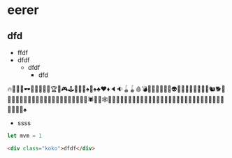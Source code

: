 # eerer

## dfd


* ffdf
* dfdf
    * dfdf
        * dfd

🔥👗🧤🧦🕶💋🎱🥇🥈🥉🏆🧩🎮🕹🎰🎲🔮♠🧸♠♣♥♦🔈🔉🪀🪀🩸💣🚬🔋🔌🙄🤑🤖👽👾🐙🦔🐉🐍🐢🐊🦎🐿🐕🦌🐎🐕‍🦺🐅🐪🐖🦨🐘🐁🦈🦦🦖🐓🐚🐜🐝🐛🦇🦋🦚🕷🦂🐞🕸🦠👤🦾🧠👀👯‍♂️👯‍♀️🧜‍♂️🧜‍♀️🧛‍♂️🧛‍♀️🧚‍♂️🧚‍♀️🦸‍♀️🦸‍♂️🦹‍♀️🦹‍♂️🧙‍♀️🧙‍♂️♠️

* ssss



```javascript
let mvm = 1
```
```html
<div class="koko">dfdf</div>
```